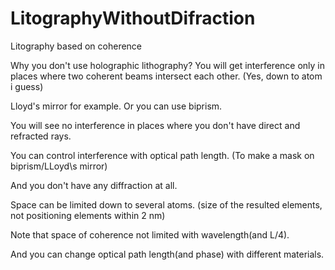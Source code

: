 # LitographyWithoutDifraction
Litography based on coherence

Why you don't use holographic lithography?
You will get interference only in places where two coherent beams intersect each other. (Yes, down to atom i guess)

Lloyd's mirror for example. Or you can use biprism.

You will see no interference in places where you don't have direct and refracted rays.

You can control interference with optical path length. (To make a mask on biprism/LLoyd\s mirror)

And you don't have any diffraction at all.

Space can be limited down to several atoms. (size of the resulted elements, not positioning elements within 2 nm)

Note that space of coherence not limited with wavelength(and L/4).

And you can change optical path length(and phase) with different materials.

